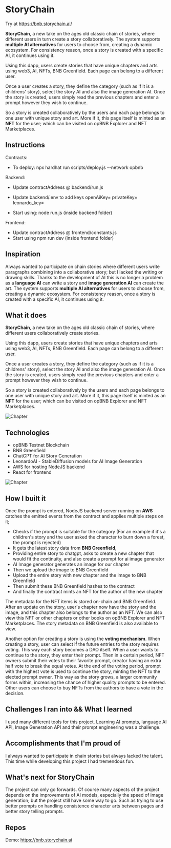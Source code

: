 # StoryChain

Try at https://bnb.storychain.ai/

**StoryChain**, a new take on the ages old classic chain of stories, where different users in turn create a story collaboratively. The system supports **multiple AI alternatives** for users to choose from, creating a dynamic ecosystem. For consistency reason, once a story is created with a specific AI, it continues using it.

Using this dapp, users create stories that have unique chapters and arts using web3, AI, NFTs, BNB Greenfield. Each page can belong to a different user.

Once a user creates a story, they define the category (such as if it is a childrens' story), select the story AI and also the image generation AI. Once the story is created, users simply read the previous chapters and enter a prompt however they wish to continue.

So a story is created collaboratively by the users and each page belongs to one user with unique story and art. More if it, this page itself is minted as an **NFT** for the user; which can be visited on opBNB Explorer and NFT Marketplaces.

## Instructions

Contracts:

- To deploy: npx hardhat run scripts/deploy.js --network opbnb

Backend:

- Update contractAddress @ backend/run.js
- Update backend/.env to add keys
  openAiKey=
  privateKey=
  leonardo_key=

- Start using: node run.js (inside backend folder)

Frontend:

- Update contractAddress @ frontend/constants.js
- Start using npm run dev (inside frontend folder)

## Inspiration

Always wanted to participate on chain stories where different users write paragraphs combining into a collaborative story; but I lacked the writing or drawing skills.
Thanks to the development of AI this is no longer a problem as a **language AI** can write a story and **image generation AI** can create the art.
The system supports **multiple AI alternatives** for users to choose from, creating a dynamic ecosystem. For consistency reason, once a story is created with a specific AI, it continues using it.

## What it does

**StoryChain**, a new take on the ages old classic chain of stories, where different users collaboratively create stories.

Using this dapp, users create stories that have unique chapters and arts using web3, AI, NFTs, BNB Greenfield. Each page can belong to a different user.

Once a user creates a story, they define the category (such as if it is a childrens' story), select the story AI and also the image generation AI. Once the story is created, users simply read the previous chapters and enter a prompt however they wish to continue.

So a story is created collaboratively by the users and each page belongs to one user with unique story and art. More if it, this page itself is minted as an **NFT** for the user; which can be visited on opBNB Explorer and NFT Marketplaces.

![Chapter](https://d112y698adiu2z.cloudfront.net/photos/production/software_photos/002/501/394/datas/original.png)

## Technologies

- opBNB Testnet Blockchain
- BNB Greenfield
- ChatGPT for AI Story Generation
- LeonardoAI - StableDiffusion models for AI Image Generation
- AWS for hosting NodeJS backend
- React for frontend

![Chapter](https://d112y698adiu2z.cloudfront.net/photos/production/software_photos/002/501/141/datas/original.png)

## How I built it

Once the prompt is entered, NodeJS backend server running on **AWS** catches the emitted events from the contract and applies multiple steps on it;

- Checks if the prompt is suitable for the category (For an example if it's a children's story and the user asked the character to burn down a forest, the prompt is rejected)
- It gets the latest story data from **BNB Greenfield**,
- Providing entire story to chatgpt, asks to create a new chapter that would fit the continuity, and also create a prompt for ai image generator
- AI Image generator generates an image for our chapter
- Then we upload the image to BNB Greenfield
- Upload the entire story with new chapter and the image to BNB Greenfield
- Then submit these BNB Greenfield hashes to the contract
- And finally the contract mints an NFT for the author of the new chapter

The metadata for the NFT items is stored on-chain and BNB Greenfield. After an update on the story, user's chapter now have the story and the image, and this chapter also belongs to the author as an NFT. We can also view this NFT or other chapters or other books on opBNB Explorer and NFT Marketplaces. The story metadata on BNB Greenfield is also available to view.

Another option for creating a story is using the **voting mechanism**. When creating a story, user can select if the future entries to the story requires voting. This way each story becomes a DAO itself.
When a user wants to continue to the story, they enter their prompt.
Then in a certain period, NFT owners submit their votes to their favorite prompt, creator having an extra half vote to break the equal votes. At the end of the voting period, prompt with the highest vote is used to continue the story, minting the NFT to the elected prompt owner.
This way as the story grows, a larger community forms within, increasing the chance of higher quality prompts to be entered. Other users can choose to buy NFTs from the authors to have a vote in the decision.

## Challenges I ran into && What I learned

I used many different tools for this project. Learning AI prompts, language AI API, Image Generation API and their prompt engineering was a challenge.

## Accomplishments that I'm proud of

I always wanted to participate in chain stories but always lacked the talent. This time while developing this project I had tremendous fun.

## What's next for StoryChain

The project can only go forwards. Of course many aspects of the project depends on the improvements of AI models, especially the speed of image generation; but the project still have some way to go. Such as trying to use better prompts on handling consistence character arts between pages and better story telling prompts.

## Repos

Demo: https://bnb.storychain.ai